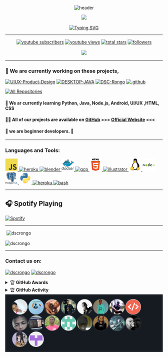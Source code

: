 
<div align="center">
    
![header](https://capsule-render.vercel.app/api?type=waving&color=random&text=We%20are%20%20Rongo%20University%20Developers&desc=Welcome%20To%20our%20Club&animation=twinkling&fontSize=40&fontAlign=50&fontAlignY=20&descSize=20&descAlign=50&height=180&descAlignY=45) 


<img src="https://github.com/krakinz/krakinz/blob/main/krakinz.gif" width="200">


[![Typing SVG](https://readme-typing-svg.herokuapp.com?color=F763A8C7&multiline=true&lines=Google+Developers(since+2019);Home+of+AI+Coding+and+development;The+DSC+owners.+We+are+Region)](https://git.io/typing-svg) </div>
     
</div>

  ---  
<p align="center">
  <a href="XXXXX?sub_confirmation=1">
    <img alt="youtube subscribers" title="Subscribe to our YouTube channel" src="https://custom-icon-badges.herokuapp.com/youtube/channel/subscribers/xxxxxxx?color=%23E05D44&label=SUBSCRIBE&logo=video&logoColor=white&style=for-the-badge&labelColor=CE4630"/></a> 
  <a href="xxxxxx">
    <img alt="youtube views" title="YouTube views" src="https://custom-icon-badges.herokuapp.com/youtube/channel/views/xxxxxxx?color=%23E1AD0E&logo=video&logoColor=white&style=for-the-badge&labelColor=C79600"/></a> 
  <a href="https://github.com/DSCRongo?tab=repositories&sort=stargazers">
    <img alt="total stars" title="Total stars on GitHub" src="https://custom-icon-badges.herokuapp.com/badge/dynamic/json?logo=star&color=55960c&labelColor=488207&label=Stars&style=for-the-badge&query=%24.stars&url=https://api.github-star-counter.workers.dev/user/DSCRongo"/></a>
  <a href="https://github.com/DSCRongo?tab=followers">
    <img alt="followers" title="Follow us on Github" src="https://custom-icon-badges.herokuapp.com/github/followers/DSCRongo?color=236ad3&labelColor=1155ba&style=for-the-badge&logo=person-add&label=Follow&logoColor=white"/></a>
    </br></br>
  <a href="https://github.com/DSCRongo/UIUX-Product-Design">
    <img src="https://komarev.com/ghpvc/?username=dscrongo&label=Profile%20views&color=brightgreen&label=Profile+Views&style=plastic">
  </a>
  
</p>


---
### 🔭 We are currently working on these projects,

<p align="left">
  <a href="https://github.com/dscrongo/UIUX-Product-Design"><img width="282" src="https://denvercoder1-github-readme-stats.vercel.app/api/pin/?username=dscrongo&repo=UIUX-Product-Design&theme=highcontrast&bg_color=1F222E&title_color=CEFF00&icon_color=F8D866&hide_border=false&show_icons=true" alt="UIUX-Product-Design"></a>
  <a href="https://github.com/dscrongo/UIUX-Product-Design"><img width="282" src="https://denvercoder1-github-readme-stats.vercel.app/api/pin/?username=dscrongo&repo=DESKTOP-JAVA&theme=highcontrast&bg_color=1F222E&title_color=CEFF00&icon_color=F8D866&hide_border=false&show_icons=true" alt="DESKTOP-JAVA"></a>
    <a href="https://github.com/dscrongo/DSC-Rongo"><img width="282" src="https://denvercoder1-github-readme-stats.vercel.app/api/pin/?username=dscrongo&repo=DSC-Rongo&theme=highcontrast&bg_color=1F222E&title_color=CEFF00&icon_color=F8D866&hide_border=false&show_icons=true" alt="DSC-Rongo"></a>
<a href="https://github.com/dscrongo/.github"><img width="282" src="https://denvercoder1-github-readme-stats.vercel.app/api/pin/?username=dscrongo&repo=.github&theme=highcontrast&bg_color=1F222E&title_color=CEFF00&icon_color=F8D866&hide_border=false&show_icons=true" alt=".github"></a>
</p>
<p align="left">
  <a href="https://github.com/dscrongo?tab=repositories&sort=stargazers"><img alt="All Repositories" title="All Repositories" src="https://custom-icon-badges.herokuapp.com/badge/-All%20Repos-2962FF?style=for-the-badge&logoColor=white&logo=repo"/></a>
</p>

#### 🌱 We ar currently learning **Python, Java, Node.js, Android, UI/UX ,HTML, CSS**

#### 👨‍💻 All of our projects are available on [GitHub](https://github.com/dscrongo) >>> [Official Website](https://dscrongo.repl.co) <<<

#### 💫 **we are beginner developers. 🌆**
---
<h3 align="left">Languages and Tools:</h3>
<p align="left"> <a href="https://developer.mozilla.org/en-US/docs/Web/JavaScript" target="_blank"> <img src="https://raw.githubusercontent.com/devicons/devicon/master/icons/javascript/javascript-original.svg" alt="javascript" width="40" height="40"/> </a><a href="https://heroku.com" target="_blank"> <img src="https://www.vectorlogo.zone/logos/heroku/heroku-icon.svg" alt="heroku" width="40" height="40"/> </a> <a href="https://www.blender.org/" target="_blank"> <img src="https://download.blender.org/branding/community/blender_community_badge_white.svg" alt="blender" width="40" height="40"/> </a> <a href="https://www.docker.com/" target="_blank"> <img src="https://raw.githubusercontent.com/devicons/devicon/master/icons/docker/docker-original-wordmark.svg" alt="docker" width="40" height="40"/> </a> <a href="https://cloud.google.com" target="_blank"> <img src="https://www.vectorlogo.zone/logos/google_cloud/google_cloud-icon.svg" alt="gcp" width="40" height="40"/> </a> <a href="https://www.w3.org/html/" target="_blank"> <img src="https://raw.githubusercontent.com/devicons/devicon/master/icons/html5/html5-original-wordmark.svg" alt="html5" width="40" height="40"/> </a> <a href="https://www.adobe.com/in/products/illustrator.html" target="_blank"> <img src="https://www.vectorlogo.zone/logos/adobe_illustrator/adobe_illustrator-icon.svg" alt="illustrator" width="40" height="40"/> </a> <a href="https://www.linux.org/" target="_blank"> <img src="https://raw.githubusercontent.com/devicons/devicon/master/icons/linux/linux-original.svg" alt="linux" width="40" height="40"/> </a> <a href="https://nodejs.org" target="_blank"> <img src="https://raw.githubusercontent.com/devicons/devicon/master/icons/nodejs/nodejs-original-wordmark.svg" alt="nodejs" width="40" height="40"/> </a> <a href="https://www.postgresql.org" target="_blank"> <img src="https://raw.githubusercontent.com/devicons/devicon/master/icons/postgresql/postgresql-original-wordmark.svg" alt="postgresql" width="40" height="40"/> </a> <a href="https://www.python.org" target="_blank"> <img src="https://raw.githubusercontent.com/devicons/devicon/master/icons/python/python-original.svg" alt="python" width="40" height="40"/> </a><a href="https://replit.com/~" target="_blank"> <img src="https://www.vectorlogo.zone/logos/replit/replit-ar21.svg" alt="heroku" /> </a> <a href="https://www.gnu.org/software/bash/" target="_blank"> <img src="https://www.vectorlogo.zone/logos/gnu_bash/gnu_bash-icon.svg" alt="bash" width="40" height="40"/> </a> </p>

---
## 🎧 Spotify Playing

[![Spotify](https://black-amda.vercel.app/api/spotify)](https://open.spotify.com/user/xvmpnf2fcijmkmguddoe5ub73)

---

<p>&nbsp;<img align="center" src="https://github-readme-stats.vercel.app/api?username=dscrongoshow_icons=true&theme=highcontrast" alt="dscrongo" /></p>

<p><img align="center" src="https://github-readme-streak-stats.herokuapp.com/?user=dscrongo&theme=highcontrast" alt="dscrongo" /></p>
</details>

---
<h3 align="left">Contact us on:</h3>
<p align="left">
<a href="https://www.instagram.com/dscrongo/" target="blank"><img align="center" src="https://cdn.jsdelivr.net/npm/simple-icons@3.0.1/icons/instagram.svg" alt="dscrongo" height="30" width="40" /></a>
<a href="https://www.reddit.com/user/dscrongo" target="blank"><img align="center" src="https://cdn.jsdelivr.net/npm/simple-icons@3.0.1/icons/reddit.svg" alt="dscrongo" height="30" width="40" /></a>
</p>

<details>
    <summary>&#127942 <b>GitHub Awards</b></summary><br/>

![Github Trophy](https://github-profile-trophy.vercel.app/?username=dscrongo)

</details>

<details>
    <summary>&#127942 <b>GitHub Activity</b></summary><br/>

![Metrics](https://metrics.lecoq.io/dscrongo?template=classic&followup=1&isocalendar=1&languages=1&isocalendar.duration=half-year&config.timezone=KenyaStandardTime%2FNairobi)

[![News](https://github-readme-stats.vercel.app/api/pin/?username=dscrongo&theme=highcontrast&repo=UIUX-Product-Design)](https://github.com/dscrongo/UIUX-Product-Design)

</details>


<img src="/printer/ru.png">
